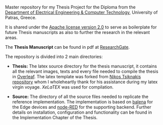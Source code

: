Master repository for my Thesis Project for the Diploma from the [Department of Electrical Engineering & Computer Technology](http://www.ece.upatras.gr/en/), University of Patras, Greece.

It is shared under the [Apache license version 2.0](https://opensource.org/licenses/Apache-2.0) to serve as boilerplate for future Thesis manuscripts as also to further the research in the relevant areas.

The **Thesis Manuscript** can be found in pdf at [ResearchGate](https://www.researchgate.net/publication/336564357_An_IoT_Edge-as-a-service_Eaas_Distributed_Architecture_Reference_Implementation).

The repository is divided into 2 main directories:

 -  **Thesis:** The latex source directory for the thesis manuscript, it contains all the relevant images, texts and every file needed to compile the thesis in [Overleaf](https://www.overleaf.com). The latex template was forked from [Nikos Tsiknakis repository](https://github.com/tsikup/ece-upatras-thesis-template) whom I wholeheartly thank for his assistance during my latex virgin voyage. *XeLaTEX* was used for compilation.
 
- **Source:** The directory of all the source files needed to replicate the reference implementation. The implementation is based on [balena](https://www.balena.io/) for the Edge devices and [node-RED](https://nodered.org/) for the supporting backend. Further details on installation, configuration and functionality can be found in the Implementation Chapter of the Thesis.
